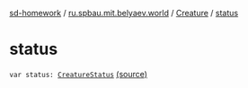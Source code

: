 [sd-homework](../../index.md) / [ru.spbau.mit.belyaev.world](../index.md) / [Creature](index.md) / [status](.)

# status

`var status: `[`CreatureStatus`](../-creature-status/index.md) [(source)](https://github.com/StasBel/sd-homework/blob/Roguelike/src/main/kotlin/ru/spbau/mit/belyaev/world/Creature.kt#L58)